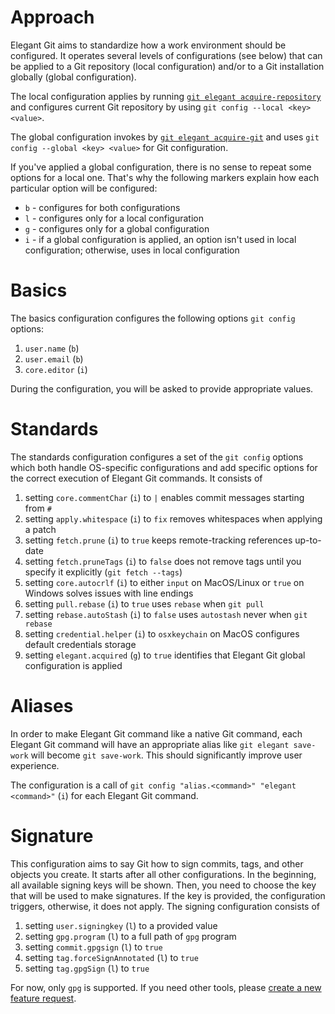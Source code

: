 # Approach
Elegant Git aims to standardize how a work environment should be configured. It operates several
levels of configurations (see below) that can be applied to a Git repository (local configuration)
and/or to a Git installation globally (global configuration).

The local configuration applies by running
[`git elegant acquire-repository`](commands.md#acquire-repository) and configures current Git
repository by using `git config --local <key> <value>`.

The global configuration invokes by [`git elegant acquire-git`](commands.md#acquire-git) and uses
`git config --global <key> <value>` for Git configuration.

If you've applied a global configuration, there is no sense to repeat some options for a local one.
That's why the following markers explain how each particular option will be configured:

- `b` - configures for both configurations
- `l` - configures only for a local configuration
- `g` - configures only for a global configuration
- `i` - if a global configuration is applied, an option isn't used in local configuration;
otherwise, uses in local configuration

# Basics
The basics configuration configures the following options `git config` options:

1. `user.name` (`b`)
2. `user.email` (`b`)
3. `core.editor` (`i`)

During the configuration, you will be asked to provide appropriate values.

# Standards
The standards configuration configures a set of the `git config` options which both handle
OS-specific configurations and add specific options for the correct execution of Elegant Git
commands. It consists of

1. setting `core.commentChar` (`i`) to `|` enables commit messages starting from `#`
2. setting `apply.whitespace` (`i`) to `fix` removes whitespaces when applying a patch
3. setting `fetch.prune` (`i`) to `true` keeps remote-tracking references up-to-date
4. setting `fetch.pruneTags` (`i`) to `false` does not remove tags until you specify it explicitly
(`git fetch --tags`)
5. setting `core.autocrlf` (`i`) to either `input` on MacOS/Linux or `true` on Windows solves issues with
line endings
6. setting `pull.rebase` (`i`) to `true` uses `rebase` when `git pull`
7. setting `rebase.autoStash` (`i`) to `false` uses `autostash` never when `git rebase`
8. setting `credential.helper` (`i`) to `osxkeychain` on MacOS configures default credentials storage
9. setting `elegant.acquired` (`g`) to `true` identifies that Elegant Git global configuration is applied

# Aliases
In order to make Elegant Git command like a native Git command, each Elegant Git command will have
an appropriate alias like `git elegant save-work` will become `git save-work`. This should
significantly improve user experience.

The configuration is a call of `git config "alias.<command>" "elegant <command>"` (`i`) for each Elegant
Git command.

# Signature
This configuration aims to say Git how to sign commits, tags, and other objects you create. It starts after
all other configurations. In the beginning, all available signing keys will be shown. Then, you need to choose
the key that will be used to make signatures. If the key is provided, the configuration triggers, otherwise,
it does not apply. The signing configuration consists of

1. setting `user.signingkey` (`l`) to a provided value
2. setting `gpg.program` (`l`) to a full path of `gpg` program
3. setting `commit.gpgsign` (`l`) to `true`
4. setting `tag.forceSignAnnotated` (`l`) to `true`
5. setting `tag.gpgSign` (`l`) to `true`

For now, only `gpg` is supported. If you need other tools, please [create a new feature request](https://github.com/bees-hive/elegant-git/issues/new/choose).
